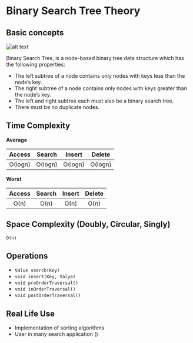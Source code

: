 # Binary Search Tree Theory


## Basic concepts

![alt text](https://upload.wikimedia.org/wikipedia/commons/thumb/d/da/Binary_search_tree.svg/288px-Binary_search_tree.svg.png "BST")

Binary Search Tree, is a node-based binary tree data structure which has the following properties:

- The left subtree of a node contains only nodes with keys less than the node’s key.
- The right subtree of a node contains only nodes with keys greater than the node’s key.
- The left and right subtree each must also be a binary search tree.
- There must be no duplicate nodes.

## Time Complexity
**Average**

| Access | Search | Insert | Delete |
|:-------:|:-------:|:-------:|:-------:|
| O(logn) |O(logn)  | O(logn) | O(logn)  |

**Worst**

| Access | Search | Insert | Delete |
|:-------:|:-------:|:-------:|:-------:|
| O(n) | O(n) | O(n) | O(n) |

## Space Complexity (Doubly, Circular, Singly)
`O(n)`

## Operations
- `Value search(Key)`
- `void insert(Key, Valye)`
- `void preOrderTraversal()`
- `void inOrderTraversal()`
- `void postOrderTraversal()`

## Real Life Use

- Implementation of sorting algorithms
- User in many search application ()

